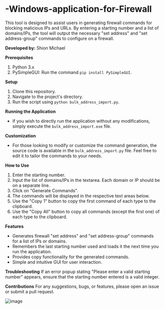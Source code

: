 # -Windows-application-for-Firewall

This tool is designed to assist users in generating firewall commands for blocking malicious IPs and URLs. By entering a starting number and a list of domains/IPs, the tool will output the necessary "set address" and "set address-group" commands to configure on a firewall.

**Developed by:** Shion Michael

**Prerequisites**
1. Python 3.x
2. PySimpleGUI: Run the command `pip install PySimpleGUI`.

**Setup**
1. Clone this repository.
2. Navigate to the project's directory.
3. Run the script using `python bulk_address_import.py`.

**Running the Application**
- If you wish to directly run the application without any modifications, simply execute the `bulk_address_import.exe` file.

**Customization**
- For those looking to modify or customize the command generation, the source code is available in the `bulk_address_import.py` file. Feel free to edit it to tailor the commands to your needs.

**How to Use**
1. Enter the starting number.
2. Input the list of domains/IPs in the textarea. Each domain or IP should be on a separate line.
3. Click on "Generate Commands".
4. The commands will be displayed in the respective text areas below.
5. Use the "Copy 1" button to copy the first command of each type to the clipboard.
6. Use the "Copy All" button to copy all commands (except the first one) of each type to the clipboard.

**Features**
- Generates firewall "set address" and "set address-group" commands for a list of IPs or domains.
- Remembers the last starting number used and loads it the next time you run the application.
- Provides copy functionality for the generated commands.
- Simple and intuitive GUI for user interaction.

**Troubleshooting**
If an error popup stating "Please enter a valid starting number" appears, ensure that the starting number entered is a valid integer.

**Contributions**
For any suggestions, bugs, or features, please open an issue or submit a pull request.



![image](https://github.com/Shionjee7/-Windows-application-for-Firewall/assets/96959471/dc67624e-0f6b-4a01-825f-821b3544f017)
